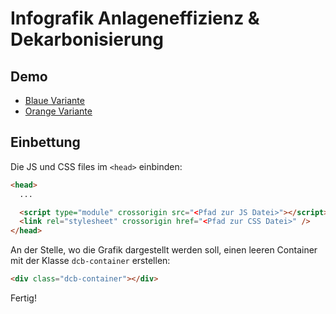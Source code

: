 # Infografik Anlageneffizienz & Dekarbonisierung

## Demo

- [Blaue Variante](/demo-blue.html)
- [Orange Variante](/demo-orange.html)

## Einbettung

Die JS und CSS files im `<head>` einbinden:

```html
<head>
  ...

  <script type="module" crossorigin src="<Pfad zur JS Datei>"></script>
  <link rel="stylesheet" crossorigin href="<Pfad zur CSS Datei>" />
</head>
```

An der Stelle, wo die Grafik dargestellt werden soll, einen leeren Container mit der Klasse `dcb-container` erstellen:

```html
<div class="dcb-container"></div>
```

Fertig!
